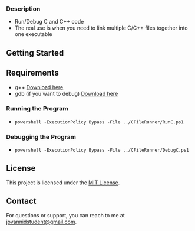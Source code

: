 ### Description

- Run/Debug C and C++ code
- The real use is when you need to link multiple C/C++ files together into one executable

## Getting Started

## Requirements

- g++ [Download here](https://code.visualstudio.com/docs/languages/cpp)
- gdb (if you want to debug) [Download here](https://code.visualstudio.com/docs/languages/cpp)

### Running the Program

- `powershell -ExecutionPolicy Bypass -File ../CFileRunner/RunC.ps1`

### Debugging the Program

- `powershell -ExecutionPolicy Bypass -File ../CFileRunner/DebugC.ps1`

## License

This project is licensed under the [MIT License](LICENSE).

## Contact

For questions or support, you can reach to me at jovannidstudent@gmail.com.
